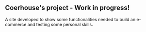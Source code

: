## Coerhouse's project - Work in progress!

A site developed to show some functionalities needed to build an e-commerce and testing some personal skills.
